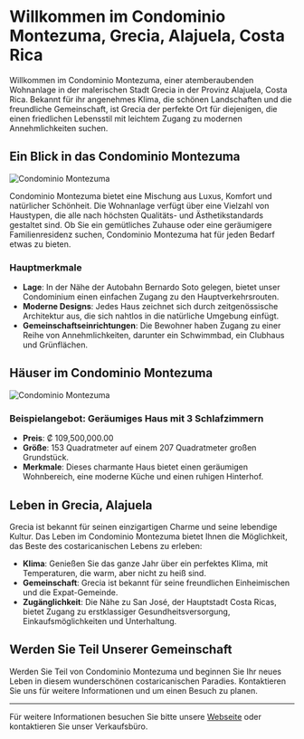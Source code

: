 # Willkommen im Condominio Montezuma, Grecia, Alajuela, Costa Rica

Willkommen im Condominio Montezuma, einer atemberaubenden Wohnanlage in der malerischen Stadt Grecia in der Provinz Alajuela, Costa Rica. Bekannt für ihr angenehmes Klima, die schönen Landschaften und die freundliche Gemeinschaft, ist Grecia der perfekte Ort für diejenigen, die einen friedlichen Lebensstil mit leichtem Zugang zu modernen Annehmlichkeiten suchen.

## Ein Blick in das Condominio Montezuma

![Condominio Montezuma](https://fusioninmobiliariacr.com/wp-content/uploads/2023/05/banner_condominio_montezuma.jpg)

Condominio Montezuma bietet eine Mischung aus Luxus, Komfort und natürlicher Schönheit. Die Wohnanlage verfügt über eine Vielzahl von Haustypen, die alle nach höchsten Qualitäts- und Ästhetikstandards gestaltet sind. Ob Sie ein gemütliches Zuhause oder eine geräumigere Familienresidenz suchen, Condominio Montezuma hat für jeden Bedarf etwas zu bieten.

### Hauptmerkmale

- **Lage**: In der Nähe der Autobahn Bernardo Soto gelegen, bietet unser Condominium einen einfachen Zugang zu den Hauptverkehrsrouten.
- **Moderne Designs**: Jedes Haus zeichnet sich durch zeitgenössische Architektur aus, die sich nahtlos in die natürliche Umgebung einfügt.
- **Gemeinschaftseinrichtungen**: Die Bewohner haben Zugang zu einer Reihe von Annehmlichkeiten, darunter ein Schwimmbad, ein Clubhaus und Grünflächen.

## Häuser im Condominio Montezuma

![Condominio Montezuma](https://fusioninmobiliariacr.com/wp-content/uploads/2019/11/banner_montezuma2.jpg)

### Beispielangebot: Geräumiges Haus mit 3 Schlafzimmern
- **Preis**: ₡ 109,500,000.00
- **Größe**: 153 Quadratmeter auf einem 207 Quadratmeter großen Grundstück.
- **Merkmale**: Dieses charmante Haus bietet einen geräumigen Wohnbereich, eine moderne Küche und einen ruhigen Hinterhof.

## Leben in Grecia, Alajuela

Grecia ist bekannt für seinen einzigartigen Charme und seine lebendige Kultur. Das Leben im Condominio Montezuma bietet Ihnen die Möglichkeit, das Beste des costaricanischen Lebens zu erleben:

- **Klima**: Genießen Sie das ganze Jahr über ein perfektes Klima, mit Temperaturen, die warm, aber nicht zu heiß sind.
- **Gemeinschaft**: Grecia ist bekannt für seine freundlichen Einheimischen und die Expat-Gemeinde.
- **Zugänglichkeit**: Die Nähe zu San José, der Hauptstadt Costa Ricas, bietet Zugang zu erstklassiger Gesundheitsversorgung, Einkaufsmöglichkeiten und Unterhaltung.

## Werden Sie Teil Unserer Gemeinschaft

Werden Sie Teil von Condominio Montezuma und beginnen Sie Ihr neues Leben in diesem wunderschönen costaricanischen Paradies. Kontaktieren Sie uns für weitere Informationen und um einen Besuch zu planen.

---

Für weitere Informationen besuchen Sie bitte unsere [Webseite](#) oder kontaktieren Sie unser Verkaufsbüro.
